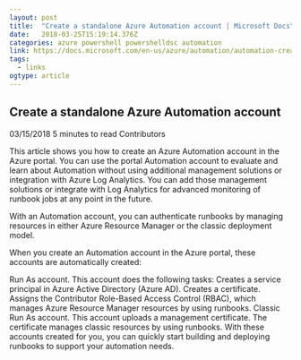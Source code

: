 ```yaml
---
layout: post 
title:  "Create a standalone Azure Automation account | Microsoft Docs" 
date:   2018-03-25T15:19:14.376Z 
categories: azure powershell powershelldsc automation
link: https://docs.microsoft.com/en-us/azure/automation/automation-create-standalone-account 
tags:
  - links
ogtype: article 
---
```


## Create a standalone Azure Automation account
03/15/2018
5 minutes to read
Contributors
      
This article shows you how to create an Azure Automation account in the Azure portal. You can use the portal Automation account to evaluate and learn about Automation without using additional management solutions or integration with Azure Log Analytics. You can add those management solutions or integrate with Log Analytics for advanced monitoring of runbook jobs at any point in the future.

With an Automation account, you can authenticate runbooks by managing resources in either Azure Resource Manager or the classic deployment model.

When you create an Automation account in the Azure portal, these accounts are automatically created:

Run As account. This account does the following tasks:
Creates a service principal in Azure Active Directory (Azure AD).
Creates a certificate.
Assigns the Contributor Role-Based Access Control (RBAC), which manages Azure Resource Manager resources by using runbooks.
Classic Run As account. This account uploads a management certificate. The certificate manages classic resources by using runbooks.
With these accounts created for you, you can quickly start building and deploying runbooks to support your automation needs.

